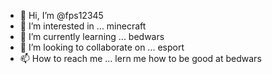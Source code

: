 - 👋 Hi, I’m @fps12345
- 👀 I’m interested in ... minecraft
- 🌱 I’m currently learning ... bedwars
- 💞️ I’m looking to collaborate on ... esport
- 📫 How to reach me ... lern me how to be good at bedwars

<!---
fps12345/fps12345 is a ✨ special ✨ repository because its `README.md` (this file) appears on your GitHub profile.
You can click the Preview link to take a look at your changes.
--->
